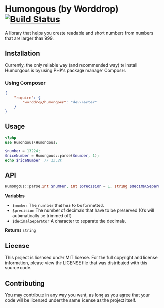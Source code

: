 # Humongous (by Worddrop) [![Build Status](https://travis-ci.org/worddrop/humongous.svg?branch=master)](https://travis-ci.org/worddrop/humongous)
A library that helps you create readable and short numbers from numbers that are larger than 999.

## Installation
Currently, the only reliable way (and recommended way) to install Humongous is by using PHP's package manager Composer. 

### Using Composer
``` json
{
    "require": {
        "worddrop/humongous": "dev-master"
    }
}
```

## Usage
``` php
<?php
use Humongous\Humongous;

$number = 13224;
$niceNumber = Humongous::parse($number, 1);
echo $niceNumber; // 13.2k
```

## API
``` php
Humongous::parse(int $number, int $precision = 1, string $decimalSeparator = '.');
```

**Variables**
- `$number` The number that has to be formatted.
- `$precision` The number of decimals that have to be preserved (0's will automatically be trimmed off)
- `$decimalSeparator` A character to separate the decimals.

**Returns** `string`

## License
This project is licensed under MIT license. For the full copyright and license information, please view the LICENSE file
that was distributed with this source code.

## Contributing
You may contribute in any way you want, as long as you agree that your code will be licensed under the same license as
the project itself.
